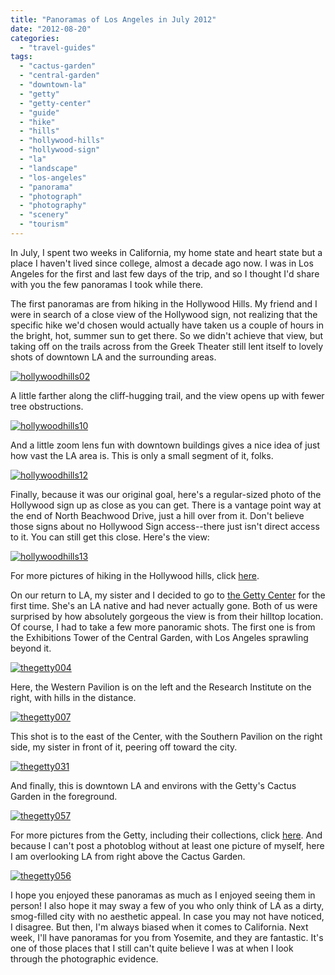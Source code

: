 ```yaml
---
title: "Panoramas of Los Angeles in July 2012"
date: "2012-08-20"
categories:
  - "travel-guides"
tags:
  - "cactus-garden"
  - "central-garden"
  - "downtown-la"
  - "getty"
  - "getty-center"
  - "guide"
  - "hike"
  - "hills"
  - "hollywood-hills"
  - "hollywood-sign"
  - "la"
  - "landscape"
  - "los-angeles"
  - "panorama"
  - "photograph"
  - "photography"
  - "scenery"
  - "tourism"
---
```


In July, I spent two weeks in California, my home state and heart state but a place I haven't lived since college, almost a decade ago now. I was in Los Angeles for the first and last few days of the trip, and so I thought I'd share with you the few panoramas I took while there. 

The first panoramas are from hiking in the Hollywood Hills. My friend and I were in search of a close view of the Hollywood sign, not realizing that the specific hike we'd chosen would actually have taken us a couple of hours in the bright, hot, summer sun to get there. So we didn't achieve that view, but taking off on the trails across from the Greek Theater still lent itself to lovely shots of downtown LA and the surrounding areas.

[![](http://s3.amazonaws.com/thegourmez-wpmedia/2012/08/hollywoodhills02-1024x61.jpg "hollywoodhills02")](http://s3.amazonaws.com/thegourmez-wpmedia/2012/08/hollywoodhills02.jpg)

A little farther along the cliff-hugging trail, and the view opens up with fewer tree obstructions.

[![](http://s3.amazonaws.com/thegourmez-wpmedia/2012/08/hollywoodhills10-1024x64.jpg "hollywoodhills10")](http://s3.amazonaws.com/thegourmez-wpmedia/2012/08/hollywoodhills10.jpg)

And a little zoom lens fun with downtown buildings gives a nice idea of just how vast the LA area is. This is only a small segment of it, folks.

[![](http://s3.amazonaws.com/thegourmez-wpmedia/2012/08/hollywoodhills12-1024x189.jpg "hollywoodhills12")](http://s3.amazonaws.com/thegourmez-wpmedia/2012/08/hollywoodhills12.jpg)

Finally, because it was our original goal, here's a regular-sized photo of the Hollywood sign up as close as you can get. There is a vantage point way at the end of North Beachwood Drive, just a hill over from it. Don't believe those signs about no Hollywood Sign access--there just isn't direct access to it. You can still get this close. Here's the view:

[![](http://s3.amazonaws.com/thegourmez-wpmedia/2012/08/hollywoodhills13.jpg "hollywoodhills13")](http://s3.amazonaws.com/thegourmez-wpmedia/2012/08/hollywoodhills13.jpg)

For more pictures of hiking in the Hollywood hills, click [here](https://www.facebook.com/media/set/?set=a.10150987013929607.421993.567409606&type=3 "Facebook Photos of Hollywood Hills Hiking").

On our return to LA, my sister and I decided to go to [the Getty Center](http://www.getty.edu/ "The Getty Center") for the first time. She's an LA native and had never actually gone. Both of us were surprised by how absolutely gorgeous the view is from their hilltop location. Of course, I had to take a few more panoramic shots. The first one is from the Exhibitions Tower of the Central Garden, with Los Angeles sprawling beyond it.

[![](http://s3.amazonaws.com/thegourmez-wpmedia/2012/08/thegetty004-1024x480.jpg "thegetty004")](http://s3.amazonaws.com/thegourmez-wpmedia/2012/08/thegetty004.jpg)

Here, the Western Pavilion is on the left and the Research Institute on the right, with hills in the distance.

[![](http://s3.amazonaws.com/thegourmez-wpmedia/2012/08/thegetty007-1024x183.jpg "thegetty007")](http://s3.amazonaws.com/thegourmez-wpmedia/2012/08/thegetty007.jpg)

This shot is to the east of the Center, with the Southern Pavilion on the right side, my sister in front of it, peering off toward the city.

[![](http://s3.amazonaws.com/thegourmez-wpmedia/2012/08/thegetty031-1024x254.jpg "thegetty031")](http://s3.amazonaws.com/thegourmez-wpmedia/2012/08/thegetty031.jpg)

And finally, this is downtown LA and environs with the Getty's Cactus Garden in the foreground.

[![](http://s3.amazonaws.com/thegourmez-wpmedia/2012/08/thegetty057-1024x132.jpg "thegetty057")](http://s3.amazonaws.com/thegourmez-wpmedia/2012/08/thegetty057.jpg)

For more pictures from the Getty, including their collections, click [here](https://www.facebook.com/media/set/?set=a.10150993599739607.422905.567409606&type=3 "Photos of the Getty Center"). And because I can't post a photoblog without at least one picture of myself, here I am overlooking LA from right above the Cactus Garden.

[![](http://s3.amazonaws.com/thegourmez-wpmedia/2012/08/thegetty056.jpg "thegetty056")](http://s3.amazonaws.com/thegourmez-wpmedia/2012/08/thegetty056.jpg)

I hope you enjoyed these panoramas as much as I enjoyed seeing them in person! I also hope it may sway a few of you who only think of LA as a dirty, smog-filled city with no aesthetic appeal. In case you may not have noticed, I disagree. But then, I'm always biased when it comes to California. Next week, I'll have panoramas for you from Yosemite, and they are fantastic. It's one of those places that I still can't quite believe I was at when I look through the photographic evidence.
